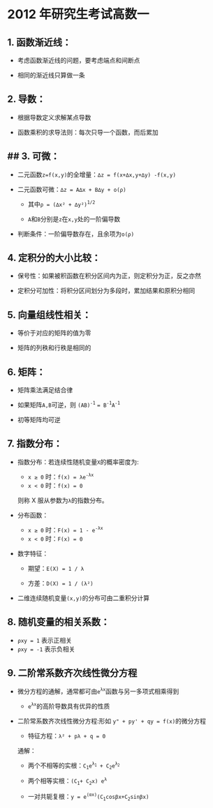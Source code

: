 # 2012 年研究生考试高数一

## 1. 函数渐近线：

- 考虑函数渐近线的问题，要考虑端点和间断点

- 相同的渐近线只算做一条

## 2. 导数：

- 根据导数定义求解某点导数

- 函数乘积的求导法则：每次只导一个函数，而后累加

## ## 3. 可微：

- 二元函数`z=f(x,y)`的全增量：`∆z = f(x+∆x,y+∆y) -f(x,y)`

- 二元函数可微：`∆z = A∆x + B∆y + o(ρ)`

  - 其中`ρ = (∆x² + ∆y²)`<sup>`1/2`</sup>

  - `A`和`B`分别是`z`在`x,y`处的一阶偏导数

- 判断条件：一阶偏导数存在，且余项为`o(ρ)`

## 4. 定积分的大小比较：

- 保号性：如果被积函数在积分区间内为正，则定积分为正，反之亦然

- 定积分可加性：将积分区间划分为多段时，累加结果和原积分相同

## 5. 向量组线性相关：

- 等价于对应的矩阵的值为零

- 矩阵的列秩和行秩是相同的

## 6. 矩阵：

- 矩阵乘法满足结合律

- 如果矩阵`A,B`可逆，则 `(AB)`<sup>`-1`</sup> `= B`<sup>`-1`</sup>`A`<sup>`-1`</sup>

- 初等矩阵均可逆

## 7. 指数分布：

- 指数分布：若连续性随机变量`X`的概率密度为:

  - `x ≥ 0` 时：`f(x) = λe`<sup>`-λx`</sup>
  - `x < 0` 时：`f(x) = 0`

  则称 X 服从参数为`λ`的指数分布。

- 分布函数：

  - `x ≥ 0` 时：`F(x) = 1 - e`<sup>`-λx`</sup>
  - `x < 0` 时：`F(x) = 0`

- 数字特征：

  - 期望：`E(X) = 1 / λ`

  - 方差：`D(X) = 1 / (λ²)`

- 二维连续随机变量`(x,y)`的分布可由二重积分计算

## 8. 随机变量的相关系数：

- `ρxy = 1` 表示正相关
- `ρxy = -1` 表示负相关

## 9. 二阶常系数齐次线性微分方程

- 微分方程的通解，通常都可由`e`<sup>`λx`</sup>函数与另一多项式相乘得到

  - `e`<sup>`λx`</sup>的高阶导数具有优异的性质

- 二阶常系数齐次线性微分方程:形如 `y" + py' + qy = f(x)`的微分方程

  - 特征方程：`λ² + pλ + q = 0`

  通解：

  - 两个不相等的实根：`C`<sub>`1`</sub>`e`<sup>`λ`<sub>`1`</sub></sup>` + C`<sub>`2`</sub>`e`<sup>`λ`<sub>`2`</sub></sup>

  - 两个相等实根：`(C`<sub>`1`</sub>`+ C`<sub>`2`</sub>`x) e`<sup>`λ`<sub>

  - 一对共轭复根：`y = e`<sup>`(αx)`</sup>`(C`<sub>`1`</sub>`cosβx+C`<sub>`2`</sub>`sinβx)`

